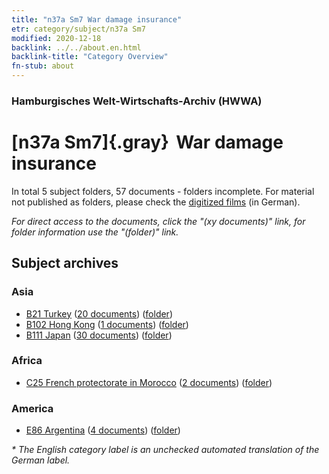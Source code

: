 ```yaml
---
title: "n37a Sm7 War damage insurance"
etr: category/subject/n37a Sm7
modified: 2020-12-18
backlink: ../../about.en.html
backlink-title: "Category Overview"
fn-stub: about
---
```


### Hamburgisches Welt-Wirtschafts-Archiv (HWWA)
# [n37a Sm7]{.gray}&#8201; War damage insurance&#160; 





In total 5 subject folders, 57 documents - folders incomplete.
For material not published as folders, please check the [digitized films](/film/h1_sh) (in German).

_For direct access to the documents, click the "(xy documents)" link, for folder information use the "(folder)" link._

## Subject archives



### Asia

- [B21 Turkey](../../../geo/about.en.html#B21) (<a href="https://dfg-viewer.de/show/?tx_dlf[id]=https://pm20.zbw.eu/mets/sh/1411xx/141111/1457xx/145741/public.mets.en.xml" target="_blank">20 documents</a>) ([folder](http://purl.org/pressemappe20/folder/sh/141111,145741))
- [B102 Hong Kong](../../../geo/about.en.html#B102) (<a href="https://dfg-viewer.de/show/?tx_dlf[id]=https://pm20.zbw.eu/mets/sh/1412xx/141268/1457xx/145741/public.mets.en.xml" target="_blank">1 documents</a>) ([folder](http://purl.org/pressemappe20/folder/sh/141268,145741))
- [B111 Japan](../../../geo/about.en.html#B111) (<a href="https://dfg-viewer.de/show/?tx_dlf[id]=https://pm20.zbw.eu/mets/sh/1412xx/141272/1457xx/145741/public.mets.en.xml" target="_blank">30 documents</a>) ([folder](http://purl.org/pressemappe20/folder/sh/141272,145741))

### Africa

- [C25 French protectorate in Morocco](../../../geo/about.en.html#C25) (<a href="https://dfg-viewer.de/show/?tx_dlf[id]=https://pm20.zbw.eu/mets/sh/1413xx/141358/1457xx/145741/public.mets.en.xml" target="_blank">2 documents</a>) ([folder](http://purl.org/pressemappe20/folder/sh/141358,145741))

### America

- [E86 Argentina](../../../geo/about.en.html#E86) (<a href="https://dfg-viewer.de/show/?tx_dlf[id]=https://pm20.zbw.eu/mets/sh/1416xx/141692/1457xx/145741/public.mets.en.xml" target="_blank">4 documents</a>) ([folder](http://purl.org/pressemappe20/folder/sh/141692,145741))


_* The English category label is an unchecked automated translation of the German label._

